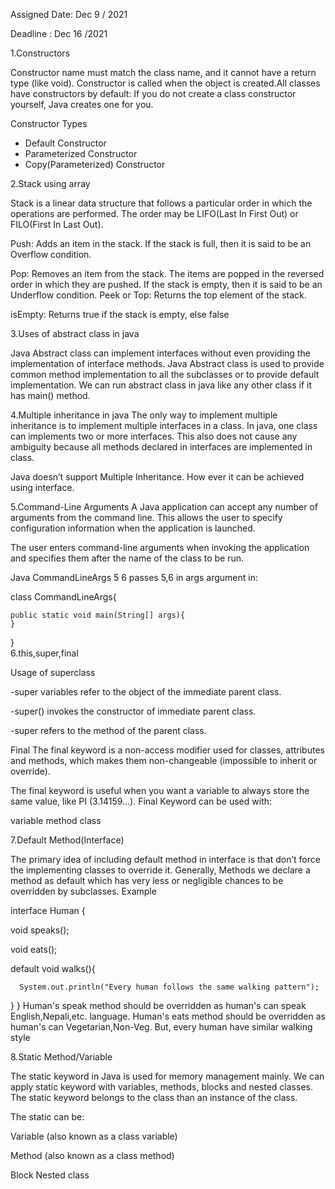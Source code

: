 Assigned Date: Dec 9 / 2021

Deadline : Dec 16 /2021

1.Constructors

Constructor name must match the class name, and it cannot have a return type (like void).
Constructor is called when the object is created.All classes have constructors by default:
If you do not create a class constructor yourself, Java creates one for you.

Constructor Types
  - Default Constructor
  - Parameterized Constructor
  - Copy(Parameterized) Constructor
   
2.Stack using array

Stack is a linear data structure that follows a particular order in which the operations are performed. The order may be LIFO(Last In First Out) or FILO(First In Last Out).

Push: Adds an item in the stack. If the stack is full, then it is said to be an Overflow condition.

Pop: Removes an item from the stack. The items are popped in the reversed order in which they are pushed. If the stack is empty, then it is said to be an Underflow condition.
Peek or Top: Returns the top element of the stack.

isEmpty: Returns true if the stack is empty, else false

3.Uses of abstract class in java

Java Abstract class can implement interfaces without even providing the implementation of interface methods. Java Abstract class is used to provide common method implementation to all the subclasses or to provide default implementation. We can run abstract class in java like any other class if it has main() method.

4.Multiple inheritance in java
The only way to implement multiple inheritance is to implement multiple interfaces in a class. In java, one class can implements two or more interfaces. This also does not cause any ambiguity because all methods declared in interfaces are implemented in class.

Java doesn’t support Multiple Inheritance. How ever it can be achieved using interface.



5.Command-Line Arguments
A Java application can accept any number of arguments from the command line. This allows the user to specify configuration information when the application is launched.

The user enters command-line arguments when invoking the application and specifies them after the name of the class to be run.

Java CommandLineArgs 5 6
passes 5,6 in args argument in:

class CommandLineArgs{

	public static void main(String[] args){
    }
}    
6.this,super,final

  Usage of superclass
  
-super variables refer to the object of the immediate parent class.

-super() invokes the constructor of immediate parent class.

-super refers to the method of the parent class.
  
  Final
The final keyword is a non-access modifier used for classes, attributes and methods, which makes them non-changeable (impossible to inherit or override).

The final keyword is useful when you want a variable to always store the same value, like PI (3.14159...). Final Keyword can be used with:

variable
method
class

7.Default Method(Interface)

The primary idea of including default method in interface is that don’t force the implementing classes to override it. Generally, Methods we declare a method as default which has very less or negligible chances to be overridden by subclasses. Example

interface Human {

   void speaks();
   
   void eats();
   
   default void walks(){
   
      System.out.println("Every human follows the same walking pattern");
      
   }
}
Human's speak method should be overridden as human's can speak English,Nepali,etc. language. Human's eats method should be overridden as human's can Vegetarian,Non-Veg. But, every human have similar walking style

8.Static Method/Variable

The static keyword in Java is used for memory management mainly. We can apply static keyword with variables, methods, blocks and nested classes. The static keyword belongs to the class than an instance of the class.

The static can be:

Variable (also known as a class variable)

Method (also known as a class method)

Block
Nested class

